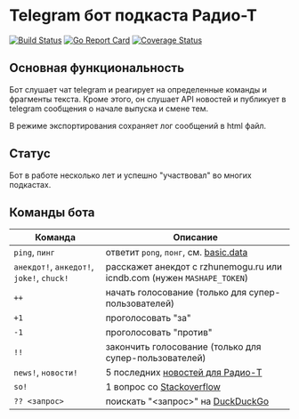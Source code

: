 # Telegram бот подкаста Радио-Т

[![Build Status](https://github.com/radio-t/gitter-rt-bot/workflows/build/badge.svg)](https://github.com/radio-t/gitter-rt-bot/actions) [![Go Report Card](https://goreportcard.com/badge/github.com/radio-t/gitter-rt-bot)](https://goreportcard.com/report/github.com/radio-t/gitter-rt-bot) [![Coverage Status](https://coveralls.io/repos/github/radio-t/gitter-rt-bot/badge.svg?branch=master)](https://coveralls.io/github/radio-t/gitter-rt-bot?branch=master)

## Основная функциональность

Бот слушает чат telegram и реагирует на определенные команды и фрагменты текста. Кроме этого, он слушает
API новостей и публикует в telegram сообщения о начале выпуска и смене тем.

В режиме экспортирования сохраняет лог сообщений в html файл.

## Статус

Бот в работе несколько лет и успешно "участвовал" во многих подкастах. 

## Команды бота

| Команда        | Описание                                                                                                       |
|----------------|----------------------------------------------------------------------------------------------------------------|
| `ping`, `пинг` | ответит `pong`, `понг`, см. [basic.data](https://github.com/radio-t/gitter-rt-bot/blob/master/data/basic.data) |
| `анекдот!`, `анкедот!`, `joke!`, `chuck!` | расскажет анекдот с rzhunemogu.ru или icndb.com (нужен `MASHAPE_TOKEN`)             |
| `++`                                      | начать голосование (только для супер-пользователей)                                 |
| `+1`                                      | проголосовать "за"                                                                  |
| `-1`                                      | проголосовать "против"                                                              |
| `!!`                                      | закончить голосование (только для супер-пользователей)                              |
| `news!`, `новости!`                       | 5 последних [новостей для Радио-Т](https://news.radio-t.com)                        |
| `so!`                                     | 1 вопрос со [Stackoverflow](https://stackoverflow.com/questions?tab=Active)         |
| `?? <запрос>`                             | поискать "<запрос>" на [DuckDuckGo](https://duckduckgo.com)                         |
